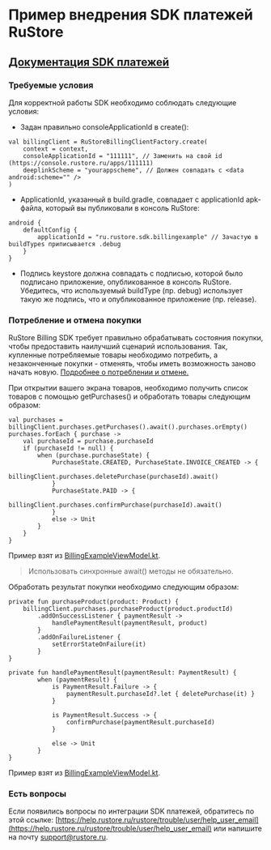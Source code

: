 # Пример внедрения SDK платежей RuStore
## [Документация SDK платежей](https://help.rustore.ru/rustore/for_developers/developer-documentation/sdk_payments/SDK-connecting-payments/quick_start)

### Требуемые условия

Для корректной работы SDK необходимо соблюдать следующие условия:

- Задан правильно consoleApplicationId в create():
```
val billingClient = RuStoreBillingClientFactory.create(
    context = context,
    consoleApplicationId = "111111", // Заменить на свой id (https://console.rustore.ru/apps/111111)
    deeplinkScheme = "yourappscheme", // Должен совпадать с <data android:scheme="" />
)
```

- ApplicationId, указанный в build.gradle, совпадает с applicationId apk-файла, который вы публиковали в консоль RuStore:
```
android {
    defaultConfig {
        applicationId = "ru.rustore.sdk.billingexample" // Зачастую в buildTypes приписывается .debug
    }
}
```

- Подпись keystore должна совпадать с подписью, которой было подписано приложение, опубликованное в консоль RuStore. Убедитесь, что используемый buildType (пр. debug) использует такую же подпись, что и опубликованное приложение (пр. release).

### Потребление и отмена покупки
RuStore Billing SDK требует правильно обрабатывать состояния покупки, чтобы предоставить наилучший сценарий использования.
Так, купленные потребляемые товары необходимо потребить, а незаконченные покупки - отменять, чтобы иметь возможность заново начать новую.
[Подробнее о потреблении и отмене.](https://help.rustore.ru/rustore/for_developers/developer-documentation/sdk_payments/SDK-connecting-payments/%20consumption-and-withdrawal)

При открытии вашего экрана товаров, необходимо получить список товаров с помощью getPurchases() и обработать товары следующим образом:
```
val purchases = billingClient.purchases.getPurchases().await().purchases.orEmpty()
purchases.forEach { purchase ->
    val purchaseId = purchase.purchaseId
    if (purchaseId != null) {
        when (purchase.purchaseState) {
            PurchaseState.CREATED, PurchaseState.INVOICE_CREATED -> {
                billingClient.purchases.deletePurchase(purchaseId).await()
            }
            PurchaseState.PAID -> {
                billingClient.purchases.confirmPurchase(purchaseId).await()
            }
            else -> Unit
        }
    }
}
```
Пример взят из [BillingExampleViewModel.kt](https://gitflic.ru/project/rustore/rustore-sdk-billing-example/blob?file=app%2Fsrc%2Fmain%2Fkotlin%2Fru%2Frustore%2Fsdk%2Fbillingexample%2Fpayment%2FBillingExampleViewModel.kt).
> Использовать синхронные await() методы не обязательно.

Обработать результат покупки необходимо следующим образом:
```
private fun purchaseProduct(product: Product) {
    billingClient.purchases.purchaseProduct(product.productId)
        .addOnSuccessListener { paymentResult ->
            handlePaymentResult(paymentResult, product)
        }
        .addOnFailureListener {
            setErrorStateOnFailure(it)
        }
}

private fun handlePaymentResult(paymentResult: PaymentResult) {
        when (paymentResult) {
            is PaymentResult.Failure -> {
                paymentResult.purchaseId?.let { deletePurchase(it) }
            }

            is PaymentResult.Success -> {
                confirmPurchase(paymentResult.purchaseId)
            }

            else -> Unit
        }
}

```
Пример взят из [BillingExampleViewModel.kt](https://gitflic.ru/project/rustore/rustore-sdk-billing-example/blob?file=app%2Fsrc%2Fmain%2Fkotlin%2Fru%2Frustore%2Fsdk%2Fbillingexample%2Fpayment%2FBillingExampleViewModel.kt).

### Есть вопросы
Если появились вопросы по интеграции SDK платежей, обратитесь по этой ссылке:
[https://help.rustore.ru/rustore/trouble/user/help_user_email](https://help.rustore.ru/rustore/trouble/user/help_user_email)
или напишите на почту support@rustore.ru.